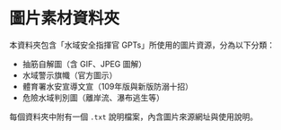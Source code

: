 # 圖片素材資料夾

本資料夾包含「水域安全指揮官 GPTs」所使用的圖片資源，分為以下分類：

- 抽筋自解圖（含 GIF、JPEG 圖解）
- 水域警示旗幟（官方圖示）
- 體育署水安宣導文宣（109年版與新版防溺十招）
- 危險水域判別圖（離岸流、瀑布逃生等）

每個資料夾中附有一個 `.txt` 說明檔案，內含圖片來源網址與使用說明。
